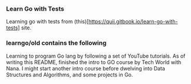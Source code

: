 ### Learn Go with Tests
Learning go with tests from (this)[https://quii.gitbook.io/learn-go-with-tests] site.

### learngo/old contains the following
Learning to program Go lang by following a set of YouTube tutorials. As of writing this README, finished the intro to GO course by Tech World with Nana.
I might start another intro course before dwelving into Data Structures and Algorithms, and some projects in Go.

